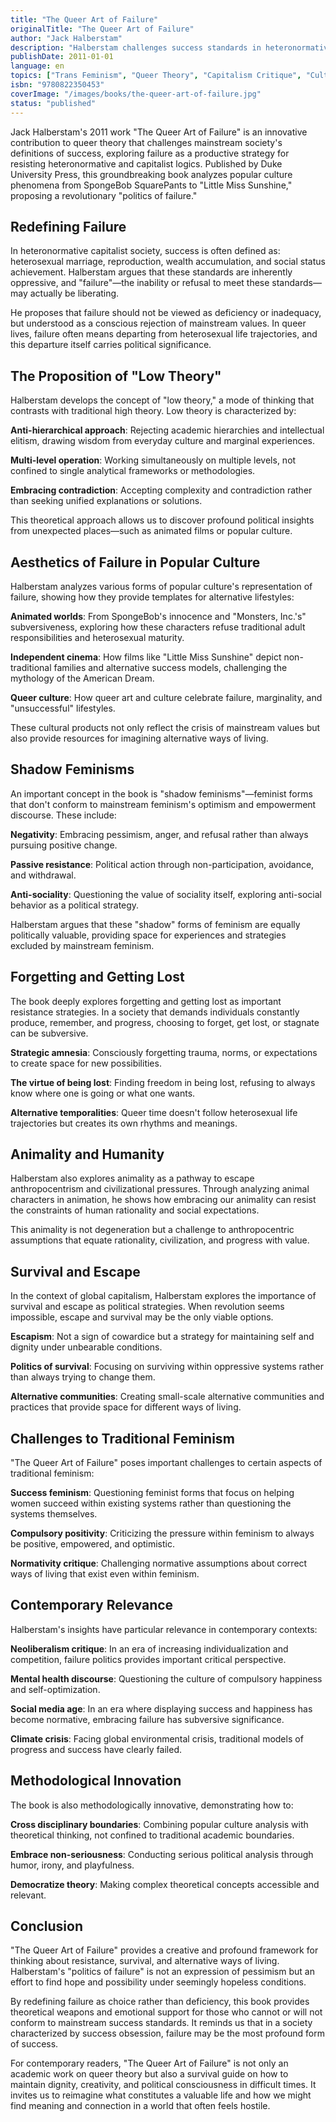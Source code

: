 ```yaml
---
title: "The Queer Art of Failure"
originalTitle: "The Queer Art of Failure"
author: "Jack Halberstam"
description: "Halberstam challenges success standards in heteronormative capitalist society, exploring the productive potential of failure as a form of resistance. Through analysis of popular culture and queer theory, the author proposes 'low theory' as a mode of thinking and writing, redefining failure not as deficiency but as a strategy for subverting mainstream values."
publishDate: 2011-01-01
language: en
topics: ["Trans Feminism", "Queer Theory", "Capitalism Critique", "Cultural Critique", "Postmodern Feminism"]
isbn: "9780822350453"
coverImage: "/images/books/the-queer-art-of-failure.jpg"
status: "published"
---
```


Jack Halberstam's 2011 work "The Queer Art of Failure" is an innovative contribution to queer theory that challenges mainstream society's definitions of success, exploring failure as a productive strategy for resisting heteronormative and capitalist logics. Published by Duke University Press, this groundbreaking book analyzes popular culture phenomena from SpongeBob SquarePants to "Little Miss Sunshine," proposing a revolutionary "politics of failure."

## Redefining Failure

In heteronormative capitalist society, success is often defined as: heterosexual marriage, reproduction, wealth accumulation, and social status achievement. Halberstam argues that these standards are inherently oppressive, and "failure"—the inability or refusal to meet these standards—may actually be liberating.

He proposes that failure should not be viewed as deficiency or inadequacy, but understood as a conscious rejection of mainstream values. In queer lives, failure often means departing from heterosexual life trajectories, and this departure itself carries political significance.

## The Proposition of "Low Theory"

Halberstam develops the concept of "low theory," a mode of thinking that contrasts with traditional high theory. Low theory is characterized by:

**Anti-hierarchical approach**: Rejecting academic hierarchies and intellectual elitism, drawing wisdom from everyday culture and marginal experiences.

**Multi-level operation**: Working simultaneously on multiple levels, not confined to single analytical frameworks or methodologies.

**Embracing contradiction**: Accepting complexity and contradiction rather than seeking unified explanations or solutions.

This theoretical approach allows us to discover profound political insights from unexpected places—such as animated films or popular culture.

## Aesthetics of Failure in Popular Culture

Halberstam analyzes various forms of popular culture's representation of failure, showing how they provide templates for alternative lifestyles:

**Animated worlds**: From SpongeBob's innocence and "Monsters, Inc.'s" subversiveness, exploring how these characters refuse traditional adult responsibilities and heterosexual maturity.

**Independent cinema**: How films like "Little Miss Sunshine" depict non-traditional families and alternative success models, challenging the mythology of the American Dream.

**Queer culture**: How queer art and culture celebrate failure, marginality, and "unsuccessful" lifestyles.

These cultural products not only reflect the crisis of mainstream values but also provide resources for imagining alternative ways of living.

## Shadow Feminisms

An important concept in the book is "shadow feminisms"—feminist forms that don't conform to mainstream feminism's optimism and empowerment discourse. These include:

**Negativity**: Embracing pessimism, anger, and refusal rather than always pursuing positive change.

**Passive resistance**: Political action through non-participation, avoidance, and withdrawal.

**Anti-sociality**: Questioning the value of sociality itself, exploring anti-social behavior as a political strategy.

Halberstam argues that these "shadow" forms of feminism are equally politically valuable, providing space for experiences and strategies excluded by mainstream feminism.

## Forgetting and Getting Lost

The book deeply explores forgetting and getting lost as important resistance strategies. In a society that demands individuals constantly produce, remember, and progress, choosing to forget, get lost, or stagnate can be subversive.

**Strategic amnesia**: Consciously forgetting trauma, norms, or expectations to create space for new possibilities.

**The virtue of being lost**: Finding freedom in being lost, refusing to always know where one is going or what one wants.

**Alternative temporalities**: Queer time doesn't follow heterosexual life trajectories but creates its own rhythms and meanings.

## Animality and Humanity

Halberstam also explores animality as a pathway to escape anthropocentrism and civilizational pressures. Through analyzing animal characters in animation, he shows how embracing our animality can resist the constraints of human rationality and social expectations.

This animality is not degeneration but a challenge to anthropocentric assumptions that equate rationality, civilization, and progress with value.

## Survival and Escape

In the context of global capitalism, Halberstam explores the importance of survival and escape as political strategies. When revolution seems impossible, escape and survival may be the only viable options.

**Escapism**: Not a sign of cowardice but a strategy for maintaining self and dignity under unbearable conditions.

**Politics of survival**: Focusing on surviving within oppressive systems rather than always trying to change them.

**Alternative communities**: Creating small-scale alternative communities and practices that provide space for different ways of living.

## Challenges to Traditional Feminism

"The Queer Art of Failure" poses important challenges to certain aspects of traditional feminism:

**Success feminism**: Questioning feminist forms that focus on helping women succeed within existing systems rather than questioning the systems themselves.

**Compulsory positivity**: Criticizing the pressure within feminism to always be positive, empowered, and optimistic.

**Normativity critique**: Challenging normative assumptions about correct ways of living that exist even within feminism.

## Contemporary Relevance

Halberstam's insights have particular relevance in contemporary contexts:

**Neoliberalism critique**: In an era of increasing individualization and competition, failure politics provides important critical perspective.

**Mental health discourse**: Questioning the culture of compulsory happiness and self-optimization.

**Social media age**: In an era where displaying success and happiness has become normative, embracing failure has subversive significance.

**Climate crisis**: Facing global environmental crisis, traditional models of progress and success have clearly failed.

## Methodological Innovation

The book is also methodologically innovative, demonstrating how to:

**Cross disciplinary boundaries**: Combining popular culture analysis with theoretical thinking, not confined to traditional academic boundaries.

**Embrace non-seriousness**: Conducting serious political analysis through humor, irony, and playfulness.

**Democratize theory**: Making complex theoretical concepts accessible and relevant.

## Conclusion

"The Queer Art of Failure" provides a creative and profound framework for thinking about resistance, survival, and alternative ways of living. Halberstam's "politics of failure" is not an expression of pessimism but an effort to find hope and possibility under seemingly hopeless conditions.

By redefining failure as choice rather than deficiency, this book provides theoretical weapons and emotional support for those who cannot or will not conform to mainstream success standards. It reminds us that in a society characterized by success obsession, failure may be the most profound form of success.

For contemporary readers, "The Queer Art of Failure" is not only an academic work on queer theory but also a survival guide on how to maintain dignity, creativity, and political consciousness in difficult times. It invites us to reimagine what constitutes a valuable life and how we might find meaning and connection in a world that often feels hostile.